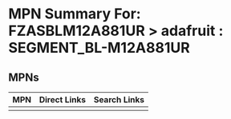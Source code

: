 



# MPN Summary For: FZASBLM12A881UR > adafruit : SEGMENT_BL-M12A881UR

## MPNs
  

|MPN|Direct Links|Search Links|
| :--- | :--- | :--- |
||||
